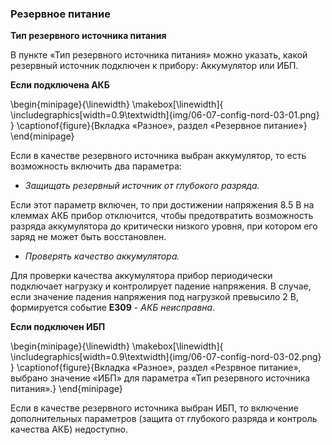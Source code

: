 ### Резервное питание

**Тип резервного источника питания**  

В пункте «Тип резервного источника питания» можно указать, какой резервный источник подключен к прибору: Аккумулятор или ИБП.

**Если подключена АКБ**

\begin{minipage}{\linewidth}
	\makebox[\linewidth]{
 		\includegraphics[width=0.9\textwidth]{img/06-07-config-nord-03-01.png}
 	}
	\captionof{figure}{Вкладка «Разное», раздел «Резервное питание»}
\end{minipage}

Если в качестве резервного источника выбран аккумулятор, то есть возможность включить два параметра:

* *Защищать резервный источник от глубокого разряда.* 

Если этот параметр включен, то при достижении напряжения 8.5 В на клеммах АКБ прибор отключится, чтобы предотвратить возможность разряда аккумулятора до критически низкого уровня, при котором его заряд не может быть восстановлен. 

* *Проверять качество аккумулятора.* 

Для проверки качества аккумулятора прибор периодически подключает нагрузку и контролирует падение напряжения. В случае, если значение падения напряжения под нагрузкой превысило 2 В, формируется событие **E309** - *АКБ неисправна*.

**Если подключен ИБП**

\begin{minipage}{\linewidth}
	\makebox[\linewidth]{
 		\includegraphics[width=0.9\textwidth]{img/06-07-config-nord-03-02.png}
 	}
	\captionof{figure}{Вкладка «Разное», раздел «Резрвное питание», выбрано значение «ИБП» для параметра «Тип резервного источника питания».}
\end{minipage}

Если в качестве резервного источника выбран ИБП, то включение дополнительных параметров (защита от глубокого разряда и контроль качества АКБ) недоступно.

